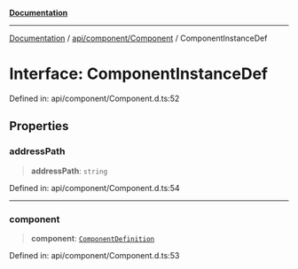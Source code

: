 [**Documentation**](../../../../index.md)

***

[Documentation](../../../../index.md) / [api/component/Component](../index.md) / ComponentInstanceDef

# Interface: ComponentInstanceDef

Defined in: api/component/Component.d.ts:52

## Properties

### addressPath

> **addressPath**: `string`

Defined in: api/component/Component.d.ts:54

***

### component

> **component**: [`ComponentDefinition`](ComponentDefinition.md)

Defined in: api/component/Component.d.ts:53
